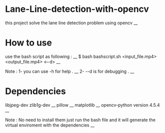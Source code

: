 # Lane-Line-detection-with-opencv
this project solve the lane line detection problem using opencv __

# How to use 
use the bash script as following : __
$ bash bashscript.sh <input_file.mp4> <output_file.mp4> <--d> __

Note : 1- you can use -h for help . __
       2- --d is for debugging . __
       
# Dependencies 

libjpeg-dev zlib1g-dev __
pillow __
matplotlib __
opencv-python version 4.5.4 __

Note : No need to install them just run the bash file and it will generate the virtual enviroment with the dependencies __
